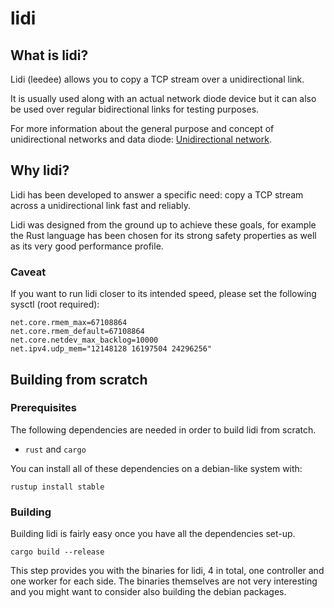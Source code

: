 # lidi

## What is lidi?

Lidi (leedee) allows you to copy a TCP stream over a unidirectional link.

It is usually used along with an actual network diode device but it can also be used over regular bidirectional links for testing purposes.

For more information about the general purpose and concept of unidirectional networks and data diode: [Unidirectional network](https://en.wikipedia.org/wiki/Unidirectional_network).

## Why lidi?

Lidi has been developed to answer a specific need: copy a TCP stream across a unidirectional link fast and reliably.

Lidi was designed from the ground up to achieve these goals, for example the Rust language has been chosen for its strong safety properties as well as its very good performance profile.

### Caveat

If you want to run lidi closer to its intended speed, please set the following sysctl (root required):

```
net.core.rmem_max=67108864
net.core.rmem_default=67108864
net.core.netdev_max_backlog=10000
net.ipv4.udp_mem="12148128 16197504 24296256"
```

## Building from scratch

### Prerequisites

The following dependencies are needed in order to build lidi from scratch.

- `rust` and `cargo`

You can install all of these dependencies on a debian-like system with:

```
rustup install stable
```

### Building

Building lidi is fairly easy once you have all the dependencies set-up.

```
cargo build --release
```

This step provides you with the binaries for lidi, 4 in total, one controller and one worker for each side. The binaries themselves are not very interesting and you might want to consider also building the debian packages.
